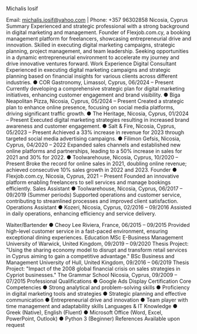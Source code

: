 Michalis Iosif
 
Email: michalis.iosif@yahoo.com | Phone: +357 96302858 Nicosia, Cyprus
Summary
Experienced and strategic professional with a strong background in digital marketing and management. Founder of Flexjob.com.cy, a booking management platform for freelancers, showcasing entrepreneurial drive and innovation. Skilled in executing digital marketing campaigns, strategic planning, project management, and team leadership. Seeking opportunities in a dynamic entrepreneurial environment to accelerate my journey and drive innovative ventures forward.
Work Experience
Digital Consultant
Experienced in executing digital marketing campaigns and strategic planning based on financial insights for various clients across different industries.
● COR Gastronomy, Limassol, Cyprus, 06/2024 – Present
Currently developing a comprehensive strategic plan for digital marketing initiatives, enhancing customer engagement and brand visibility.
● Biga Neapolitan Pizza, Nicosia, Cyprus, 05/2024 – Present
Created a strategic plan to enhance online presence, focusing on social media platforms, driving significant traffic growth.
● The Heritage, Nicosia, Cyprus, 01/2024 – Present
Executed digital marketing strategies resulting in increased brand awareness and customer engagement.
● Salt & Fire, Nicosia, Cyprus, 05/2023 – Present
Achieved a 33% increase in revenue for 2023 through targeted social media advertising campaigns.
● Filimon Gefsis, Nicosia, Cyprus, 04/2020 – 2022
Expanded sales channels and established new online platforms and partnerships, leading to a 50% increase in sales for 2021 and 30% for 2022.
● Toolwarehouse, Nicosia, Cyprus, 10/2020 – Present
Broke the record for online sales in 2021, doubling online revenue; achieved consecutive 10% sales growth in 2022 and 2023.
Founder
● Flexjob.com.cy, Nicosia, Cyprus, 2021 – Present
Founded an innovative platform enabling freelancers to sell services and manage bookings efficiently.
Sales Assistant
● Toolwarehouse, Nicosia, Cyprus, 06/2017 – 09/2019 (Summer periods) Supported operations and customer service, contributing to streamlined processes and improved client satisfaction.
Operations Assistant
● Kozeri, Nicosia, Cyprus, 02/2016 – 09/2016
Assisted in daily operations, enhancing efficiency and service delivery.
  
 Waiter/Bartender
● Cheoy Lee Riviera, France, 06/2015 – 09/2015
Provided high-level customer service in a fast-paced environment, ensuring exceptional dining experiences.
Education
MSc E-Business Management
University of Warwick, United Kingdom, 09/2019 – 09/2020
Thesis Project: "Using the sharing economy model to disrupt and transform retail services in Cyprus aiming to gain a competitive advantage."
BSc Business and Management
University of Hull, United Kingdom, 09/2016 – 06/2019
Thesis Project: "Impact of the 2008 global financial crisis on sales strategies in Cypriot businesses."
The Grammar School
Nicosia, Cyprus, 09/2009 – 07/2015
Professional Qualifications
● Google Ads Display Certification Core Competencies
● Strong analytical and problem-solving skills
● Proficiency in digital marketing tools and strategies
● Strategic planning and effective communication
● Entrepreneurial drive and innovation
● Team player with time management and adaptability skills
Languages & IT Knowledge
● Greek (Native), English (Fluent)
● Microsoft Office (Word, Excel, PowerPoint, Outlook)
● Python 3 (Beginner)
References
Available upon request
     
